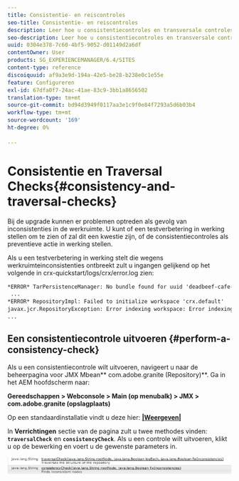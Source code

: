 ```yaml
---
title: Consistentie- en reiscontroles
seo-title: Consistentie- en reiscontroles
description: Leer hoe u consistentiecontroles en transversale controles uitvoert.
seo-description: Leer hoe u consistentiecontroles en transversale controles uitvoert.
uuid: 0304e378-7c60-4bf5-9052-d01149d2a6df
contentOwner: User
products: SG_EXPERIENCEMANAGER/6.4/SITES
content-type: reference
discoiquuid: af9a3e9d-194a-42e5-be28-b238e0c1e55e
feature: Configureren
exl-id: 67dfa0f7-24ac-41ae-83c9-3bb1a8656502
translation-type: tm+mt
source-git-commit: bd94d3949f0117aa3e1c9f0e84f7293a5d6b03b4
workflow-type: tm+mt
source-wordcount: '169'
ht-degree: 0%

---
```


# Consistentie en Traversal Checks{#consistency-and-traversal-checks}

Bij de upgrade kunnen er problemen optreden als gevolg van inconsistenties in de werkruimte. U kunt of een testverbetering in werking stellen om te zien of zal dit een kwestie zijn, of de consistentiecontroles als preventieve actie in werking stellen.

Als u een testverbetering in werking stelt die wegens werkruimteinconsistenties ontbreekt zult u ingangen gelijkend op het volgende in crx-quickstart/logs/crx/error.log zien:

```xml
*ERROR* TarPersistenceManager: No bundle found for uuid 'deadbeef-cafe-babe-cafe-babecafebabe'
 ...
*ERROR* RepositoryImpl: Failed to initialize workspace 'crx.default'
javax.jcr.RepositoryException: Error indexing workspace: Error indexing workspace: Error indexing workspace
...
```

## Een consistentiecontrole uitvoeren {#perform-a-consistency-check}

Als u een consistentiecontrole wilt uitvoeren, navigeert u naar de beheerpagina voor JMX Mbean** com.adobe.granite (Repository)**. Ga in het AEM hoofdscherm naar:

**Gereedschappen > Webconsole > Main (op menubalk) > JMX > com.adobe.granite (opslagplaats)**

Op een standaardinstallatie vindt u deze hier:  **[|Weergeven|](http://localhost:4502/system/console/jmx/com.adobe.granite%3Atype%3DRepository)**

In **Verrichtingen** sectie van de pagina zult u twee methodes vinden: **`traversalCheck`** en **`consistencyCheck`**. Als u een controle wilt uitvoeren, klikt u op de bewerking en voert u de gewenste parameters in.

![chlimage_1-117](assets/chlimage_1-117.png)
